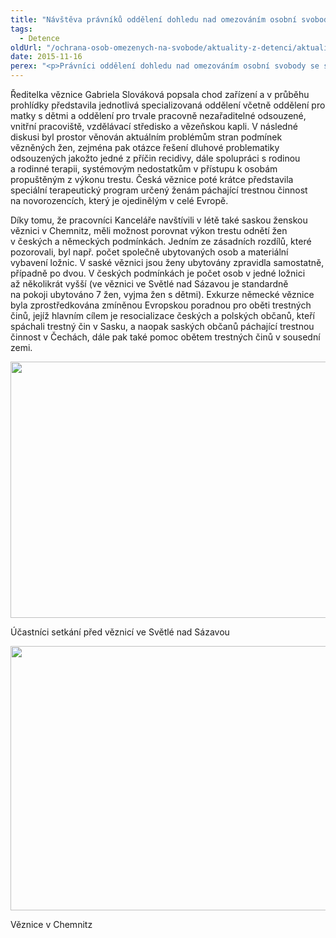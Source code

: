 ```yaml
---
title: "Návštěva právníků oddělení dohledu nad omezováním osobní svobody v ženských věznicích ve Světlé nad Sázavou a v Chemnitz"
tags:
  - Detence
oldUrl: "/ochrana-osob-omezenych-na-svobode/aktuality-z-detenci/aktuality-z-detenci-2015/navsteva-pravniku-oddeleni-dohledu-nad-omezovanim-osobni-svobody-v-zenskych-veznicich/"
date: 2015-11-16
perex: "<p>Právníci oddělení dohledu nad omezováním osobní svobody se společně se zaměstnanci ženské věznice JVA Chemnitz, zástupkyní Generálního konzulátu Dresden paní Evou Reinöhlovou a pracovníkem Evropské poradny pro oběti trestných činů a osoby ve výkonu trestu (EBS Dresden) Martinem Loukotou zúčastnili jednodenní exkurze v ženské věznici ve Světlé nad Sázavou.</p>"
---
```


<!-- imported from the old website -->

<p>Ředitelka věznice Gabriela Slováková popsala chod zařízení a v průběhu prohlídky představila jednotlivá specializovaná oddělení včetně oddělení pro matky s dětmi a oddělení pro trvale pracovně nezařaditelné odsouzené, vnitřní pracoviště, vzdělávací středisko a vězeňskou kapli. V následné diskusi byl prostor věnován aktuálním problémům stran podmínek vězněných žen, zejména pak otázce řešení dluhové problematiky odsouzených jakožto jedné z příčin recidivy, dále spolupráci s rodinou a rodinné terapii, systémovým nedostatkům v přístupu k osobám propuštěným z výkonu trestu. Česká věznice poté krátce představila speciální terapeutický program určený ženám páchající trestnou činnost na novorozencích, který je ojedinělým v celé Evropě.</p><p> Díky tomu, že pracovníci Kanceláře navštívili v létě také saskou ženskou věznici v Chemnitz, měli možnost porovnat výkon trestu odnětí žen v českých a německých podmínkách. Jedním ze zásadních rozdílů, které pozorovali, byl např. počet společně ubytovaných osob a materiální vybavení ložnic. V saské věznici jsou ženy ubytovány zpravidla samostatně, případně po dvou. V českých podmínkách je počet osob v jedné ložnici až několikrát vyšší (ve věznici ve Světlé nad Sázavou je standardně na pokoji ubytováno 7 žen, vyjma žen s dětmi). Exkurze německé věznice byla zprostředkována zmíněnou Evropskou poradnou pro oběti trestných činů, jejíž hlavním cílem je resocializace českých a polských občanů, kteří spáchali trestný čin v Sasku, a naopak saských občanů páchající trestnou činnost v Čechách, dále pak také pomoc obětem trestných činů v sousední zemi.</p><p><img src="https://www.ochrance.cz/uploads/RTEmagicC_svetla-01.jpg.jpg" width="616" height="410" style="line-height: 17.92px; font-size: 12.8px;" alt="" /></p><p>Účastníci setkání před věznicí ve Světlé nad Sázavou</p><p><img src="https://www.ochrance.cz/uploads/RTEmagicC_svetla-02.jpg.jpg" width="616" height="423" alt="" /></p><p>Věznice v Chemnitz</p>
